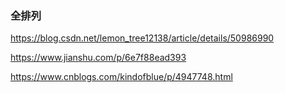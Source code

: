 ### 全排列
https://blog.csdn.net/lemon_tree12138/article/details/50986990

https://www.jianshu.com/p/6e7f88ead393

https://www.cnblogs.com/kindofblue/p/4947748.html